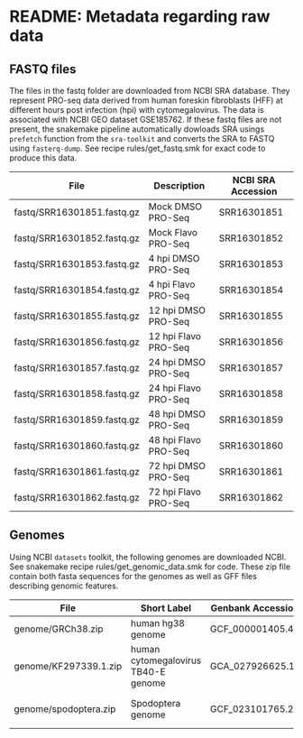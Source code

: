 # README: Metadata regarding raw data


## FASTQ files

The files in the fastq folder are downloaded from NCBI SRA database. They represent PRO-seq data derived from human foreskin fibroblasts (HFF) at different hours post infection (hpi) with cytomegalovirus. The data is associated with NCBI GEO dataset GSE185762. If these fastq files are not present, the snakemake pipeline automatically dowloads SRA usings `prefetch` function from the `sra-toolkit` and converts the SRA to FASTQ using `fasterq-dump`. See recipe rules/get_fastq.smk for exact code to produce this data.

| File                       | Description          | NCBI SRA Accession |
|----------------------------|----------------------|--------------------|
| fastq/SRR16301851.fastq.gz | Mock DMSO PRO-Seq    | SRR16301851        |
| fastq/SRR16301852.fastq.gz | Mock Flavo PRO-Seq   | SRR16301852        |
| fastq/SRR16301853.fastq.gz | 4 hpi DMSO PRO-Seq   | SRR16301853        |
| fastq/SRR16301854.fastq.gz | 4 hpi Flavo PRO-Seq  | SRR16301854        |
| fastq/SRR16301855.fastq.gz | 12 hpi DMSO PRO-Seq  | SRR16301855        |
| fastq/SRR16301856.fastq.gz | 12 hpi Flavo PRO-Seq | SRR16301856        |
| fastq/SRR16301857.fastq.gz | 24 hpi DMSO PRO-Seq  | SRR16301857        |
| fastq/SRR16301858.fastq.gz | 24 hpi Flavo PRO-Seq | SRR16301858        |
| fastq/SRR16301859.fastq.gz | 48 hpi DMSO PRO-Seq  | SRR16301859        |
| fastq/SRR16301860.fastq.gz | 48 hpi Flavo PRO-Seq | SRR16301860        |
| fastq/SRR16301861.fastq.gz | 72 hpi DMSO PRO-Seq  | SRR16301861        |
| fastq/SRR16301862.fastq.gz | 72 hpi Flavo PRO-Seq | SRR16301862        |

## Genomes

Using NCBI `datasets` toolkit, the following genomes are downloaded NCBI. See snakemake recipe rules/get_genomic_data.smk for code. These zip file contain both fasta sequences for the genomes as well as GFF files describing genomic features. 

| File                  | Short Label                         | Genbank Accession | Description                                |
|-----------------------|-------------------------------------|-------------------|--------------------------------------------|
| genome/GRCh38.zip     | human hg38 genome                   | GCF_000001405.40  | human genome hg38                          |
| genome/KF297339.1.zip | human cytomegalovirus TB40-E genome | GCA_027926625.1   | cytomegalovirus genome TB-40E (KF297339.1) |
| genome/spodoptera.zip | Spodoptera genome                   | GCF_023101765.2   | used as spike-in control in experiments    |
